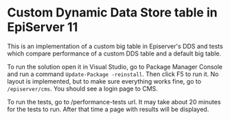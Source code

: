 # Custom Dynamic Data Store table in EpiServer 11

This is an implementation of a custom big table in Episerver's DDS and tests which compare performance of a custom DDS table and a default big table.

To run the solution open it in Visual Studio, go to Package Manager Console and run a command `Update-Package -reinstall`. Then click F5 to run it. No layout is implemented, but to make sure everything works fine, go to `/episerver/cms`. You should see a login page to CMS. 

To run the tests, go to /performance-tests url. It may take about 20 minutes for the tests to run. After that time a page with results will be displayed. 